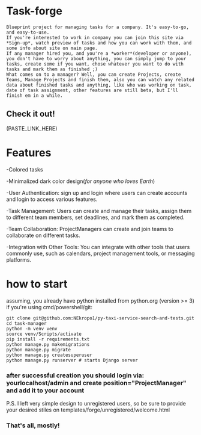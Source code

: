 ﻿# Task-forge
    Blueprint project for managing tasks for a company. It's easy-to-go, and easy-to-use.
    If you're interested to work in company you can join this site via *Sign-up*, watch preview of tasks and how you can work with them, and some info about site on main page.
    If any manager hired you, and you're a *worker*(developer or anyone), you don't have to worry about anything, you can simply jump to your tasks, create some if you want, chose whatever you want to do with tasks and mark them as finished ;)
    What comes on to a manager? Well, you can create Projects, create Teams, Manage Projects and finish them, also you can watch any related data about finished tasks and anything, like who was working on task, date of task assignment, other features are still beta, but I'll finish em in a while.


## Check it out!

(PASTE_LINK_HERE)


# Features

-Colored tasks

-Minimalized dark color design(*for anyone who loves Earth*)

-User Authentication: sign up and login where users can create accounts and login to access various features.

-Task Management: Users can create and manage their tasks, assign them to different team members, set deadlines, and mark them as completed.

-Team Collaboration: ProjectManagers can create and join teams to collaborate on different tasks.

-Integration with Other Tools: You can integrate with other tools that users commonly use, such as calendars, project management tools, or messaging platforms.

# how to start

assuming, you already have python installed from python.org (version >= 3)
if you're using cmd/powershell/git:
```
git clone git@github.com:NEkropo1/py-taxi-service-search-and-tests.git
cd task-manager
python -m venv venv
source venv/Scripts/activate
pip install -r requirements.txt
python manage.py makemigrations
python manage.py migrate
python manage.py createsuperuser
python manage.py runserver # starts Django server
```
### after successful creation you should login via: yourlocalhost/admin and create position="ProjectManager" and add it to your account

P.S. I left very simple design to unregistered users, so be sure to provide your desired stiles on templates/forge/unregistered/welcome.html

### That's all, mostly!
